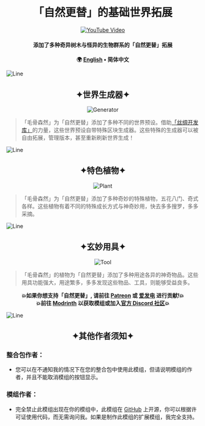 <!--suppress HtmlDeprecatedAttribute -->
<div align = "center">

# 「自然更替」的基础世界拓展

[![YouTube Video](/img/RenderMap.png)](https://www.bilibili.com/video/BV1JY411k7Wq)

#### 添加了多种奇异树木与怪异的生物群系的「自然更替」拓展

**🌍 [English](README.en_us.md) • 简体中文**

</div>

![Line](/img/Line.png)

<div align = "center">

## ✦世界生成器✦

![Generator](/img/Generator.gif)

</div>

> 「毛骨森然」为「自然更替」添加了多种不同的世界预设。借助[「丝绸开发库」](https://github.com/Silk-MC/Silk-API)的力量，这些世界预设自带特殊区块生成器。这些特殊的生成器可以被自由拓展，管理版本，甚至重新刷新世界生成！

![Line](/img/Line.png)

<div align = "center">

## ✦特色植物✦

![Plant](/img/Plant.gif)

</div>

> 「毛骨森然」为「自然更替」添加了多种奇妙的特殊植物，五花八门、奇式各样。这些植物有着不同的特殊成长方式与神奇妙用，快去多多搜罗，多多采摘。


![Line](/img/Line.png)

<div align = "center">

## ✦玄妙用具✦

![Tool](/img/Tool.gif)

</div>

> 「毛骨森然」的植物为「自然更替」添加了多种用途各异的神奇物品。这些用具功能强大，用途繁多，多多发现这些物品、工具，则能够受益良多。

<div align = "center">

**💥如果你想支持「自然更替」, 请前往 [Patreon](https://www.patreon.com/GameGeek_Saikel) 或 [爱发电](https://afdian.net/a/GameGeek_Saikel) 进行贡献!💥**<br>
**💥前往 [Modrinth](https://modrinth.com/mod/spontaneous-replace) 以获取模组或加入[官方 Discord 社区](https://discord.com/invite/ChRbMFgVw3)💥**

</div>

![Line](/img/Line.png)

<h2 align = "center">✦其他作者须知✦</h2>

### 整合包作者：

- 您可以在不通知我的情况下在您的整合包中使用此模组，但请说明模组的作者，并且不能取消模组的按钮显示。

### 模组作者：

- 完全禁止此模组出现在你的模组中，此模组在 [GitHub](https://github.com/Saikel-Orado-Liu/Spontaneous-Replace) 上开源，你可以根据许可证使用代码，而无需询问我。如果是制作此模组的扩展模组，我完全支持。